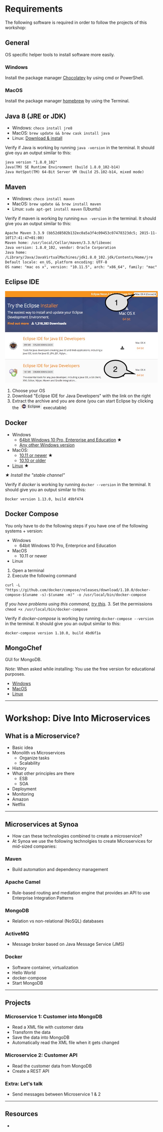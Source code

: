 # Requirements

The following software is required in order to follow the projects of this workshop:

## General

OS specific helper tools to install software more easily.

### Windows

Install the package manager [Chocolatey](https://chocolatey.org/install) by using cmd or PowerShell.

### MacOS

Install the package manager [homebrew](http://brew.sh/) by using the Terminal.


## Java 8 (JRE or JDK)
  * Windows: `choco install jre8`
  * MacOS: `brew update && brew cask install java`
  * Linux: [Download & install](https://www.java.com/en/download/help/linux_x64_install.xml)

Verify if Java is working by running `java -version` in the terminal. It should give oyu an output similar to this:

```
java version "1.8.0_102"
Java(TM) SE Runtime Environment (build 1.8.0_102-b14)
Java HotSpot(TM) 64-Bit Server VM (build 25.102-b14, mixed mode)
```

## Maven
  * Windows: `choco install maven`
  * MacOS: `brew update && brew install maven`
  * Linux: `sudo apt-get install maven` (Ubuntu)

Verify if maven is working by running `mvn -version` in the terminal. It should give you an output similar to this:

```
Apache Maven 3.3.9 (bb52d8502b132ec0a5a3f4c09453c07478323dc5; 2015-11-10T17:41:47+01:00)
Maven home: /usr/local/Cellar/maven/3.3.9/libexec
Java version: 1.8.0_102, vendor: Oracle Corporation
Java home: /Library/Java/JavaVirtualMachines/jdk1.8.0_102.jdk/Contents/Home/jre
Default locale: en_US, platform encoding: UTF-8
OS name: "mac os x", version: "10.11.5", arch: "x86_64", family: "mac"
```

## Eclipse IDE
  ![Download Eclipse](images/eclipse_download.jpg)
  1. Choose your OS
  2. Download "Eclipse IDE for Java Developers" with the link on the right
  3. Extract the archive and you are done (you can start Eclipse by clicking the ![Eclipse executable](images/eclipse_executable.jpg) executable)

## Docker

* Windows
  * [64bit Windows 10 Pro, Enterprise and Education](https://docs.docker.com/docker-for-windows/) ★
  * [Any other Windows version](https://docs.docker.com/toolbox/toolbox_install_windows/)
* MacOS:
  * [10.11 or newer](https://docs.docker.com/docker-for-mac/) ★
  * [10.10 or older](https://docs.docker.com/toolbox/toolbox_install_mac/)
* [Linux](https://docs.docker.com/engine/installation/#/on-linux) ★

*★ Install the "stable channel"*

Verify if *docker* is working by running `docker --version` in the terminal. It should give you an output similar to this:

```
Docker version 1.13.0, build 49bf474
```
## Docker Compose

You only have to do the following steps if you have one of the following systems + version:

* Windows
  * 64bit Windows 10 Pro, Enterprice and Education
* MacOS
  * 10.11 or newer
* Linux


1. Open a terminal
2. Execute the following command

  ```
  curl -L "https://github.com/docker/compose/releases/download/1.10.0/docker-compose-$(uname -s)-$(uname -m)" -o /usr/local/bin/docker-compose
  ```
  *If you have problems using this command, [try this](https://docs.docker.com/compose/install/#/alternative-install-options).*
3. Set the permissions `chmod +x /usr/local/bin/docker-compose`

Verify if *docker-compose* is working by running `docker-compose --version` in the terminal. It should give you an output similar to this:

```
docker-compose version 1.10.0, build 4bd6f1a
```

## MongoChef

GUI for MongoDB.

*Note*: When asked while installing: You use the free version for educational purposes.

* [Windows](http://3t.io/mongochef/download/core/platform/#tab-id-1)
* [MacOS](http://3t.io/mongochef/download/core/platform/#tab-id-2)
* [Linux](http://3t.io/mongochef/download/core/platform/#tab-id-3)



---


# Workshop: Dive Into Microservices


## What is a Microservice?

* Basic idea
* Monolith vs Microservices
  * Organize tasks
  * Scalability
* History
* What other principles are there
  * ESB
  * SOA
* Deployment
* Monitoring
* Amazon
* Netflix



---



## Microservices at Synoa

* How can these technologies combined to create a microservice?
* At Synoa we use the following technolgies to create Microservices for mid-sized companies:

### Maven

* Build automation and dependency management

### Apache Camel

* Rule-based routing and mediation engine that provides an API to use Enterprise Integration Patterns

### MongoDB

* Relation vs non-relational (NoSQL) databases


### ActiveMQ

* Message broker based on Java Message Service (JMS)


### Docker

* Software container, virtualization
* Hello World
* docker-compose
* Start MongoDB



---



## Projects

### Microservice 1: Customer into MongoDB

* Read a XML file with customer data
* Transform the data
* Save the data into MongoDB
* Automatically read the XML file when it gets changed


### Microservice 2: Customer API

* Read the customer data from MongoDB
* Create a REST API


### Extra: Let's talk

* Send messages between Microservice 1 & 2


---



## Resources

*

